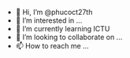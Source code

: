 - 👋 Hi, I’m @phucoct27th
- 👀 I’m interested in ...
- 🌱 I’m currently learning ICTU 
- 💞️ I’m looking to collaborate on ...
- 📫 How to reach me ...

<!---
phucoct27th/phucoct27th is a ✨ special ✨ repository because its `README.md` (this file) appears on your GitHub profile.
You can click the Preview link to take a look at your changes.
--->
